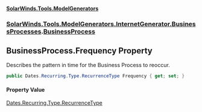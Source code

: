 #### [SolarWinds.Tools.ModelGenerators](index.md 'index')
### [SolarWinds.Tools.ModelGenerators.InternetGenerator.BusinessProcesses](index.md#SolarWinds.Tools.ModelGenerators.InternetGenerator.BusinessProcesses 'SolarWinds.Tools.ModelGenerators.InternetGenerator.BusinessProcesses').[BusinessProcess](BusinessProcess.md 'SolarWinds.Tools.ModelGenerators.InternetGenerator.BusinessProcesses.BusinessProcess')

## BusinessProcess.Frequency Property

Describes the pattern in time for the Business Process to reoccur.

```csharp
public Dates.Recurring.Type.RecurrenceType Frequency { get; set; }
```

#### Property Value
[Dates.Recurring.Type.RecurrenceType](https://docs.microsoft.com/en-us/dotnet/api/Dates.Recurring.Type.RecurrenceType 'Dates.Recurring.Type.RecurrenceType')